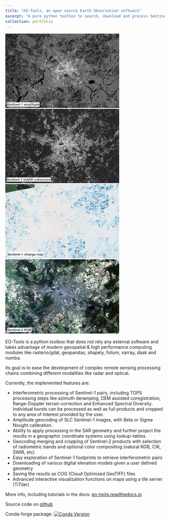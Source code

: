 ```yaml
---
title: "EO-Tools, an open source Earth Observation software"
excerpt: "A pure python toolbox to search, download and process Sentinel-1 InSAR pairs, Sentinel-2 tiles and Digital Elevation Models.<br/><img src='/images/eo-tools-vignette.png' width='400'>"
collection: portfolio
---
```


<p float="left">
    <img src="https://raw.githubusercontent.com/odhondt/eo_tools/main/data/amp_vh_berlin.png" width="360">
    <img src="https://raw.githubusercontent.com/odhondt/eo_tools/main/data/coh_vh_berlin.png" width="360">
    <img src="https://raw.githubusercontent.com/odhondt/eo_tools/main/data/change_berlin.png" width="360">
    <img src="https://raw.githubusercontent.com/odhondt/eo_tools/main/data/s2_berlin.png" width="360">
</p>

EO-Tools is a python toolbox that does not rely any external software and takes advantage of modern geospatial & high performance computing modules like rasterio/gdal, geopandas, shapely, folium, xarray, dask and numba. 

Its goal is to ease the development of complex remote sensing processing chains combining different modalities like radar and optical. 

Currently, the implemented features are:
- Interferometric processing of Sentinel-1 pairs, including TOPS processing steps like azimuth deramping, DEM assisted coregistration, Range-Doppler terrain correction and Enhanced Spectral Diversity. Individual bursts can be processed as well as full products and cropped to any area of interest provided by the user.
- Amplitude geocoding of SLC Sentinel-1 images, with Beta or Sigma Nought calibration.
- Ability to apply processing in the SAR geometry and further project the results in a geographic coordinate systems using lookup-tables.
- Geocoding merging and cropping of Sentinel-2 products with selection of radiometric bands and optional color compositing (natural RGB, CIR, SWIR, etc)
- Easy exploration of Sentinel-1 footprints to retrieve interferometric pairs
- Downloading of various digital elevation models given a user defined  geometry
- Saving the results as COG (Cloud Optimized GeoTIFF) files
- Advanced interactive visualization functions on maps using a tile server (TiTiler)


More info, including tutorials in the docs: <a href="https://eo-tools.readthedocs.io/" target="_blank">eo-tools.readthedocs.io</a> 

Source code on [github](https://github.com/odhondt/eo_tools)

Conda-forge package: [![Conda Version](https://img.shields.io/conda/vn/conda-forge/eo-tools.svg)](https://anaconda.org/conda-forge/eo-tools)  


<!-- This is an item in your portfolio. It can be have images or nice text. If you name the file .md, it will be parsed as markdown. If you name the file .html, it will be parsed as HTML.  -->
